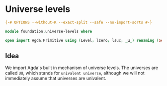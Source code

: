 # Universe levels

```agda
{-# OPTIONS --without-K --exact-split --safe --no-import-sorts #-}

module foundation.universe-levels where

open import Agda.Primitive using (Level; lzero; lsuc; _⊔_) renaming (Set to UU) public
```

## Idea

We import Agda's built in mechanism of universe levels. The universes are called `UU`, which stands for `univalent universe`, although we will not immediately assume that universes are univalent.
